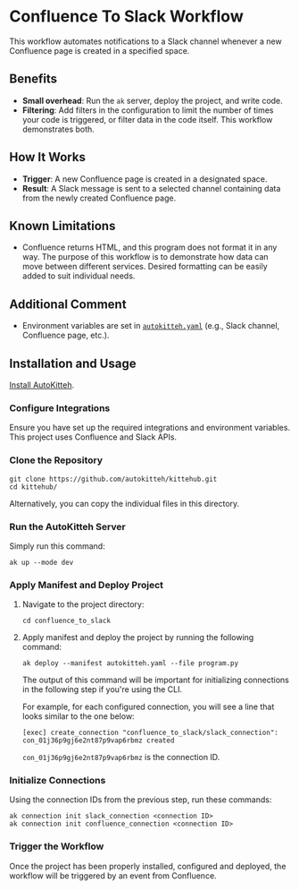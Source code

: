 
# Confluence To Slack Workflow 

This workflow automates notifications to a Slack channel whenever a new Confluence page is created in a specified space.

## Benefits

- **Small overhead**: Run the `ak` server, deploy the project, and write code.
- **Filtering**: Add filters in the configuration to limit the number of times your code is triggered, or filter data in the code itself. This workflow demonstrates both.

## How It Works

- **Trigger**: A new Confluence page is created in a designated space.
- **Result**: A Slack message is sent to a selected channel containing data from the newly created Confluence page.

## Known Limitations

- Confluence returns HTML, and this program does not format it in any way. The purpose of this workflow is to demonstrate how data can move between different services. Desired formatting can be easily added to suit individual needs.

## Additional Comment

- Environment variables are set in [`autokitteh.yaml`](./autokitteh.yaml) (e.g., Slack channel, Confluence page, etc.).

## Installation and Usage 

[Install AutoKitteh](https://docs.autokitteh.com/get_started/install).

### Configure Integrations

Ensure you have set up the required integrations and environment variables. This project uses Confluence and Slack APIs.

### Clone the Repository

```shell
git clone https://github.com/autokitteh/kittehub.git
cd kittehub/
```
Alternatively, you can copy the individual files in this directory.

### Run the AutoKitteh Server

Simply run this command:

```shell
ak up --mode dev
```

### Apply Manifest and Deploy Project

1. Navigate to the project directory:

   ```shell
   cd confluence_to_slack
   ```

2. Apply manifest and deploy the project by running the following command:

   ```shell
   ak deploy --manifest autokitteh.yaml --file program.py
   ```

   The output of this command will be important for initializing connections in the following step if you're using the CLI.

   For example, for each configured connection, you will see a line that looks similar to the one below:

   ```shell
   [exec] create_connection "confluence_to_slack/slack_connection": con_01j36p9gj6e2nt87p9vap6rbmz created
   ```

   `con_01j36p9gj6e2nt87p9vap6rbmz` is the connection ID.

### Initialize Connections

Using the connection IDs from the previous step, run these commands:

```shell
ak connection init slack_connection <connection ID>
ak connection init confluence_connection <connection ID>
```

### Trigger the Workflow

Once the project has been properly installed, configured and deployed, the workflow will be triggered by an event from Confluence.
